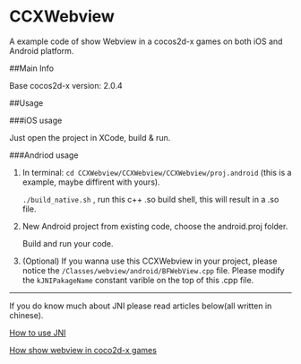 CCXWebview
==========

A example code of show Webview in a cocos2d-x games on both iOS and Android platform.

##Main Info

Base cocos2d-x version: 2.0.4

##Usage

###iOS usage

Just open the project in XCode, build & run.

###Andriod usage

1. In terminal: 
	`cd CCXWebview/CCXWebview/CCXWebview/proj.android`
	(this is a example, maybe diffirent with yours).
	
	`./build_native.sh`	, run this c++ .so build shell, this will result in a .so file.
	
2. New Android project from existing code, choose the android.proj folder.
	
	Build and run your code.

3. (Optional) If you wanna use this CCXWebview in your project, please notice the `/Classes/webview/android/BFWebView.cpp` file. Please modify the `kJNIPakageName` constant varible on the top of this .cpp file.

---
If you do know much about JNI please read articles below(all written in chinese).

[How to use JNI](http://go3k.org/?p=49)


[How show webview in coco2d-x games](http://go3k.org/?p=30)
